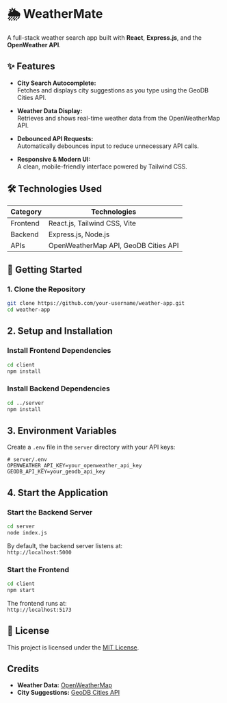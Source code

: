 # 🌦️ WeatherMate

A full-stack weather search app built with **React**, **Express.js**, and the **OpenWeather API**.

## ✨ Features

- **City Search Autocomplete:**  
  Fetches and displays city suggestions as you type using the GeoDB Cities API.
  
- **Weather Data Display:**  
  Retrieves and shows real-time weather data from the OpenWeatherMap API.
  
- **Debounced API Requests:**  
  Automatically debounces input to reduce unnecessary API calls.
  
- **Responsive & Modern UI:**  
  A clean, mobile-friendly interface powered by Tailwind CSS.

## 🛠️ Technologies Used

| Category   | Technologies                              |
| ---------- | ----------------------------------------- |
| Frontend   | React.js, Tailwind CSS, Vite              |
| Backend    | Express.js, Node.js                       |
| APIs       | OpenWeatherMap API, GeoDB Cities API      |

## 🚀 Getting Started

### 1. Clone the Repository

```bash
git clone https://github.com/your-username/weather-app.git
cd weather-app
```

## 2. Setup and Installation

### Install Frontend Dependencies
```bash
cd client
npm install
```

### Install Backend Dependencies
```bash
cd ../server
npm install
```

## 3. Environment Variables

Create a `.env` file in the `server` directory with your API keys:

```env
# server/.env
OPENWEATHER_API_KEY=your_openweather_api_key
GEODB_API_KEY=your_geodb_api_key
```

## 4. Start the Application

### Start the Backend Server
```bash
cd server
node index.js
```

By default, the backend server listens at:  
`http://localhost:5000`

### Start the Frontend
```bash
cd client
npm start
```

The frontend runs at:  
`http://localhost:5173`

## 📄 License

This project is licensed under the [MIT License](./LICENSE).

## Credits

- **Weather Data:** [OpenWeatherMap](https://openweathermap.org)
- **City Suggestions:** [GeoDB Cities API](https://rapidapi.com/wirefreethought/api/geodb-cities/)